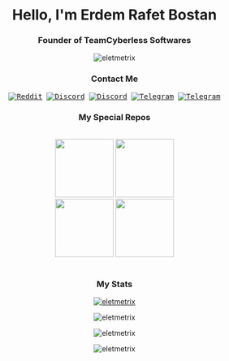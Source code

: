 <h1 align="center">Hello, I'm Erdem Rafet Bostan</h1>
<h3 align="center">Founder of TeamCyberless Softwares</h3>
<p align="center"><img alt="eletmetrix" src="https://komarev.com/ghpvc/?username=eletmetrix&label=Profile%20views&color=0e75b6&style=flat" /></p>

<h3 align="center">Contact Me</h3>
<p align="center">
    <samp>
      <a href="https://www.linkedin.com/in/eletmetrix/" target="_blank"><img alt="Reddit" src="https://img.shields.io/badge/LinkedIn-0274B3?style=for-the-badge&logo=linkedin&logoColor=white"></a></a>
      <a href="https://www.instagram.com/ifeellikeamillionaire/" target="_blank"><img alt="Discord" src="https://img.shields.io/badge/Instagram-E12C77?style=for-the-badge&logo=instagram&logoColor=white"></a></a>
      <a href="https://twitter.com/tcyberless" target="_blank"><img alt="Discord" src="https://img.shields.io/badge/twitter-1C93E5?style=for-the-badge&logo=twitter&logoColor=white"></a></a>
      <a href="https://discord.gg/XhBVq85w4a" target="_blank"><img alt="Telegram" src="https://img.shields.io/badge/Discord-%235865F2.svg?style=for-the-badge&logo=discord&logoColor=white"></a>
      <a href="https://forums.unrealengine.com/u/eletmetrix/" target="_blank"><img alt="Telegram" src="https://img.shields.io/badge/unrealengine-%23313131.svg?style=for-the-badge&logo=unrealengine&logoColor=white"></a>
    </samp>
</p>

<h3 align="center">My Special Repos</h3>
<br>
<div align="center">
<a href="https://github.com/Eletmetrix/CyberlessExampleParameters" title="Tools"><img height="115" src="https://github-readme-stats.vercel.app/api/pin/?username=Eletmetrix&repo=CyberlessExampleParameters&theme=radical&hide_border=true&icon_color=B382CE&title_color=b382CE"></a>
  <a href="https://github.com/Eletmetrix/Tools" title="Tools"><img height="115" src="https://github-readme-stats.vercel.app/api/pin/?username=Eletmetrix&repo=UnrealReplayServer&theme=radical&hide_border=true&icon_color=B382CE&title_color=b382CE"></a>
</div>
<div align="center">
  <a href="https://github.com/TeamCyberless/DiscordGameSDK" title="Tools"><img height="115" src="https://github-readme-stats.vercel.app/api/pin/?username=TeamCyberless&repo=DiscordGameSDK&theme=radical&hide_border=true&icon_color=B382CE&title_color=b382CE"></a>
  <a href="https://github.com/TeamCyberless/CyberlessGameServer" title="Tools"><img height="115" src="https://github-readme-stats.vercel.app/api/pin/?username=TeamCyberless&repo=CyberlessGameServer&theme=radical&hide_border=true&icon_color=B382CE&title_color=b382CE"></a>
</div>

<br>

<h3 align="center">My Stats</h3>
<p align="center"> <a href="https://github.com/ryo-ma/github-profile-trophy"><img src="https://github-profile-trophy.vercel.app/?username=eletmetrix&theme=radical&no-frame=true&row=1&column=8&include_all_commits=true&count_private=true" alt="eletmetrix" /></a> </p>
<p align="center"><img src="https://github-readme-stats.vercel.app/api?username=eletmetrix&show_icons=true&theme=radical&locale=en&hide_border=true&include_all_commits=true&count_private=true&a=1" alt="eletmetrix" /></p>
<p align="center"><img src="https://github-readme-streak-stats.herokuapp.com/?user=eletmetrix&theme=radical&hide_border=true&count_private=true&langs_count=8" alt="eletmetrix" /></p>
<p align="center"><img src="https://github-readme-stats.vercel.app/api/top-langs?username=eletmetrix&show_icons=true&theme=radical&locale=en&layout=compact&hide_border=true&include_all_commits=true&count_private=true&a=1" alt="eletmetrix" /></p>

